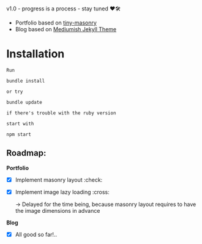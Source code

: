 v1.0 - progress is a process - stay tuned :heart::hammer_and_wrench:

- Portfolio based on [tiny-masonry](https://aishikaty.github.io/tiny-masonry/)
- Blog based on [Mediumish Jekyll Theme](https://bootstrapstarter.com/bootstrap-templates/template-mediumish-bootstrap-jekyll/)

# Installation
```
Run

bundle install

or try 

bundle update

if there's trouble with the ruby version

start with

npm start
```

## Roadmap:

**Portfolio**

- [X] Implement masonry layout :check:
- [X] Implement image lazy loading :cross: 

    -> Delayed for the time being, because masonry layout requires to have the image dimensions in advance

**Blog**
- [X] All good so far!..
